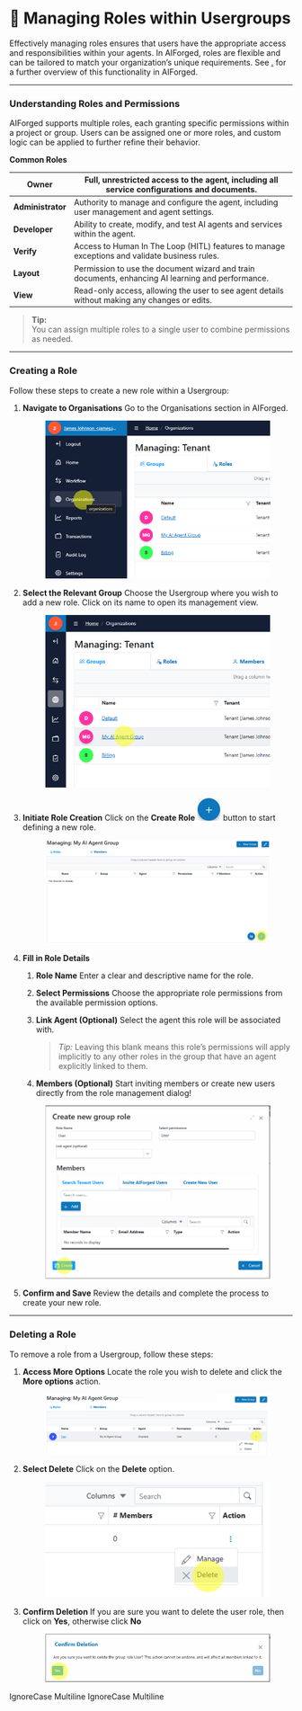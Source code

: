# 📏 Managing Roles within Usergroups

Effectively managing roles ensures that users have the appropriate access and responsibilities within your agents. In AIForged, roles are flexible and can be tailored to match your organization’s unique requirements. See [.](./ "mention") for a further overview of this functionality in AIForged.

***

### Understanding Roles and Permissions

AIForged supports multiple roles, each granting specific permissions within a project or group. Users can be assigned one or more roles, and custom logic can be applied to further refine their behavior.

**Common Roles**

| **Owner**         | Full, unrestricted access to the agent, including all service configurations and documents.       |
| ----------------- | ------------------------------------------------------------------------------------------------- |
| **Administrator** | Authority to manage and configure the agent, including user management and agent settings.        |
| **Developer**     | Ability to create, modify, and test AI agents and services within the agent.                      |
| **Verify**        | Access to Human In The Loop (HITL) features to manage exceptions and validate business rules.     |
| **Layout**        | Permission to use the document wizard and train documents, enhancing AI learning and performance. |
| **View**          | Read-only access, allowing the user to see agent details without making any changes or edits.     |

> **Tip:**\
> You can assign multiple roles to a single user to combine permissions as needed.

***

### Creating a Role

Follow these steps to create a new role within a Usergroup:

1.  **Navigate to Organisations**
    Go to the Organisations section in AIForged.


    <div align="left"><figure><img src="../assets/image%20%2889%29.png" alt=""><figcaption></figcaption></figure></div>
2.  **Select the Relevant Group**
    Choose the Usergroup where you wish to add a new role. Click on its name to open its management view.


    <div align="left"><figure><img src="../assets/image%20%2890%29.png" alt=""><figcaption></figcaption></figure></div>
3.  **Initiate Role Creation**
    Click on the **Create Role** ![](../assets/image%20%2891%29.png) button to start defining a new role.


    <figure><img src="../assets/image%20%2892%29.png" alt=""><figcaption></figcaption></figure>
4.  **Fill in Role Details**

    1. **Role Name**
       Enter a clear and descriptive name for the role.
    2. **Select Permissions**
       Choose the appropriate role permissions from the available permission options.
    3.  **Link Agent (Optional)**
        Select the agent this role will be associated with.

        > _Tip:_ Leaving this blank means this role’s permissions will apply implicitly to any other roles in the group that have an agent explicitly linked to them.
    4. **Members (Optional)**
       Start inviting members or create new users directly from the role management dialog!

    <div align="left"><figure><img src="../assets/image%20%2894%29.png" alt=""><figcaption></figcaption></figure></div>
5. **Confirm and Save**
   Review the details and complete the process to create your new role.

***

### Deleting a Role

To remove a role from a Usergroup, follow these steps:

1.  **Access More Options**
    Locate the role you wish to delete and click the **More options** action.


    <figure><img src="../assets/image%20%2895%29.png" alt=""><figcaption></figcaption></figure>
2.  **Select Delete**
    Click on the **Delete** option.

    <div align="left"><figure><img src="../assets/image%20%2896%29.png" alt=""><figcaption></figcaption></figure></div>


3.  **Confirm Deletion**
    If you are sure you want to delete the user role, then click on **Yes**, otherwise click **No**

    <figure><img src="../assets/image%20%2897%29.png" alt=""><figcaption></figcaption></figure>

 IgnoreCase Multiline IgnoreCase Multiline


